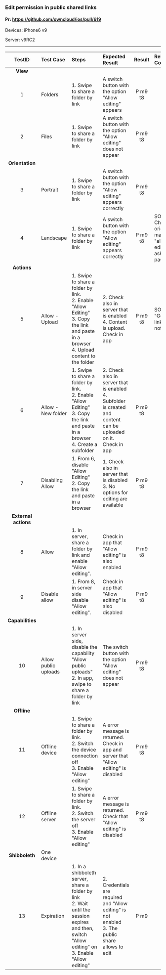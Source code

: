 ###  Edit permission in public shared links 

#### Pr: https://github.com/owncloud/ios/pull/619

Devices: iPhone6 v9

Server: v9RC2


---

 
| TestID | Test Case | Steps | Expected Result | Result | Related Comment |
| :----: | :-------- | :---- | :-------------- | :----: | :-------------- |
|**View**||||||
|1|Folders|1. Swipe to share a folder by link<br>| A switch button with the option "Allow editing" appears|P m9 t8||
|2|Files|1. Swipe to share a folder by link<br>| A switch button with the option "Allow editing" does not appear| P m9 t8 ||
|**Orientation**||||||
|3|Portrait|1. Swipe to share a folder by link<br>| A switch button with the option "Allow editing" appears correctly| P m9 t8 ||
|4|Landscape|1. Swipe to share a folder by link<br>| A switch button with the option "Allow editing" appears correctly| P m9 t8 | SOLVED: Change of orientation makes "allow editing" to ask a password|
|**Actions**||||||
|5|Allow - Upload|1. Swipe to share a folder by link.<br>2. Enable "Allow Editing"<br>3. Copy the link and paste in a browser<br>4. Upload content to the folder| 2. Check also in server that is enabled<br>4. Content is upload. Check in app|P m9 t8| SOLVED: "Get share link" does not work|
|6|Allow - New folder|1. Swipe to share a folder by link.<br>2. Enable "Allow Editing"<br>3. Copy the link and paste in a browser<br>4. Create a subfolder|2. Check also in server that is enabled<br>4. Subfolder is created and content can be uploaded on it. Check in app| P m9 t8||
|7|Disabling Allow|1. From 6, disable "Allow Editing"<br>2. Copy the link and paste in a browser|1. Check also in server that is disabled<br>3. No options for editing are available| P m9 t8|
|**External actions**||||||
|8|Allow |1. In server, share a folder by link and enable "Allow editing".| Check in app that "Allow editing" is also enabled| P m9 t8||
|9|Disable allow|1. From 8, in server side disable "Allow editing".| Check in app that "Allow editing" is also disabled| P m9 t8||
|**Capabilities**||||||
|10|Allow public uploads|1. In server side, disable the capability "Allow public uploads"<br>2. In app, swipe to share a folder by link| The switch button with the option "Allow editing" does not appear| P m9 t8||
|**Offline**||||||
|11|Offline device|1. Swipe to share a folder by link.<br>2. Switch the device connection off<br>3. Enable "Allow editing"| A error message is returned. Check in app and server that "Allow editing" is disabled| P m9 t8||
|12|Offline server|1. Swipe to share a folder by link.<br>2. Switch the server off<br>3. Enable "Allow editing"| A error message is returned. Check that "Allow editing" is disabled|P m9 t8||
|**Shibboleth**| One device |||||
|13|Expiration|1. In a shibboleth server, share a folder by link<br>2. Wait until the session expires and then, switch "Allow editing" on<br>3. Enable "Allow editing"| 2. Credentials are required and "Allow editing" is not enabled<br>3. The public share allows to edit| P m9||


